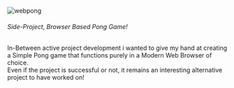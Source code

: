 ![webpong](https://github.com/user-attachments/assets/fc03af85-536b-462a-a40b-786138507ce2)      
###### Side-Project, Browser Based Pong Game!


In-Between active project development i wanted to give my hand at creating a Simple Pong game that functions purely in a Modern Web Browser of choice.    
Even if the project is successful or not, it remains an interesting alternative project to have worked on!            
